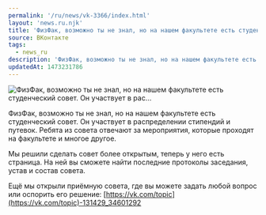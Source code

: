 ```yaml
---
permalink: '/ru/news/vk-3366/index.html'
layout: 'news.ru.njk'
title: 'ФизФак, возможно ты не знал, но на нашем факультете есть студенческий совет. Он участвует в рас'
source: ВКонтакте
tags:
  - news_ru
description: 'ФизФак, возможно ты не знал, но на нашем факультете есть студенческий совет. Он участвует в рас…'
updatedAt: 1473231786
---
```

![ФизФак, возможно ты не знал, но на нашем факультете есть студенческий совет. Он участвует в рас…](https://sun9-22.userapi.com/impf/c630825/v630825484/5329a/ukW7jII2Euw.jpg?size=1280x720&quality=96&sign=bdd071966f15e2613025c8a11008b45e&c_uniq_tag=2AqzgxxBSw86p7TIm4D9ccnytWJ6uJaLMIYeRqxsY_0&type=album)

ФизФак, возможно ты не знал, но на нашем факультете есть студенческий совет. Он участвует в распределении стипендий и путевок. Ребята из совета отвечают за мероприятия, которые проходят на факультете и многое другое.

Мы решили сделать совет более открытым, теперь у него есть страница. На ней вы сможете найти последние протоколы заседания, устав и состав совета.

Ещё мы открыли приёмную совета, где вы можете задать любой вопрос или оспорить его решение: [https://vk.com/topic](https://vk.com/topic)-131429_34601292
